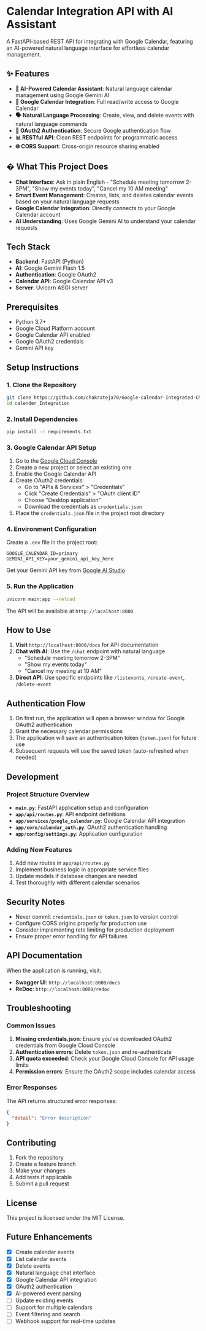 # Calendar Integration API with AI Assistant

A FastAPI-based REST API for integrating with Google Calendar, featuring an AI-powered natural language interface for effortless calendar management.

## ✨ Features

- **🤖 AI-Powered Calendar Assistant**: Natural language calendar management using Google Gemini AI
- **📅 Google Calendar Integration**: Full read/write access to Google Calendar
- **🗣️ Natural Language Processing**: Create, view, and delete events with natural language commands
- **🔐 OAuth2 Authentication**: Secure Google authentication flow
- **📊 RESTful API**: Clean REST endpoints for programmatic access
- **🌐 CORS Support**: Cross-origin resource sharing enabled

## � What This Project Does

- **Chat Interface**: Ask in plain English - "Schedule meeting tomorrow 2-3PM", "Show my events today", "Cancel my 10 AM meeting"
- **Smart Event Management**: Creates, lists, and deletes calendar events based on your natural language requests
- **Google Calendar Integration**: Directly connects to your Google Calendar account
- **AI Understanding**: Uses Google Gemini AI to understand your calendar requests

## Tech Stack

- **Backend**: FastAPI (Python)
- **AI**: Google Gemini Flash 1.5
- **Authentication**: Google OAuth2
- **Calendar API**: Google Calendar API v3
- **Server**: Uvicorn ASGI server


## Prerequisites

- Python 3.7+
- Google Cloud Platform account
- Google Calendar API enabled
- Google OAuth2 credentials
- Gemini API key

## Setup Instructions

### 1. Clone the Repository

```bash
git clone https://github.com/chakrateja70/Google-calendar-Integrated-Chatbot.git
cd calender_Integration
```

### 2. Install Dependencies

```bash
pip install -r requirements.txt
```

### 3. Google Calendar API Setup

1. Go to the [Google Cloud Console](https://console.cloud.google.com/)
2. Create a new project or select an existing one
3. Enable the Google Calendar API
4. Create OAuth2 credentials:
   - Go to "APIs & Services" > "Credentials"
   - Click "Create Credentials" > "OAuth client ID"
   - Choose "Desktop application"
   - Download the credentials as `credentials.json`
5. Place the `credentials.json` file in the project root directory

### 4. Environment Configuration

Create a `.env` file in the project root:

```env
GOOGLE_CALENDAR_ID=primary
GEMINI_API_KEY=your_gemini_api_key_here
```

Get your Gemini API key from [Google AI Studio](https://makersuite.google.com/app/apikey)

### 5. Run the Application

```bash
uvicorn main:app --reload
```

The API will be available at `http://localhost:8000`

## How to Use

1. **Visit** `http://localhost:8000/docs` for API documentation
2. **Chat with AI**: Use the `/chat` endpoint with natural language
   - "Schedule meeting tomorrow 2-3PM"
   - "Show my events today"
   - "Cancel my meeting at 10 AM"
3. **Direct API**: Use specific endpoints like `/listevents`, `/create-event`, `/delete-event`

## Authentication Flow

1. On first run, the application will open a browser window for Google OAuth2 authentication
2. Grant the necessary calendar permissions
3. The application will save an authentication token (`token.json`) for future use
4. Subsequent requests will use the saved token (auto-refreshed when needed)

## Development

### Project Structure Overview

- **`main.py`**: FastAPI application setup and configuration
- **`app/api/routes.py`**: API endpoint definitions
- **`app/services/google_calendar.py`**: Google Calendar API integration
- **`app/core/calendar_auth.py`**: OAuth2 authentication handling
- **`app/config/settings.py`**: Application configuration

### Adding New Features

1. Add new routes in `app/api/routes.py`
2. Implement business logic in appropriate service files
3. Update models if database changes are needed
4. Test thoroughly with different calendar scenarios

## Security Notes

- Never commit `credentials.json` or `token.json` to version control
- Configure CORS origins properly for production use
- Consider implementing rate limiting for production deployment
- Ensure proper error handling for API failures

## API Documentation

When the application is running, visit:
- **Swagger UI**: `http://localhost:8000/docs`
- **ReDoc**: `http://localhost:8000/redoc`

## Troubleshooting

### Common Issues

1. **Missing credentials.json**: Ensure you've downloaded OAuth2 credentials from Google Cloud Console
2. **Authentication errors**: Delete `token.json` and re-authenticate
3. **API quota exceeded**: Check your Google Cloud Console for API usage limits
4. **Permission errors**: Ensure the OAuth2 scope includes calendar access

### Error Responses

The API returns structured error responses:
```json
{
  "detail": "Error description"
}
```

## Contributing

1. Fork the repository
2. Create a feature branch
3. Make your changes
4. Add tests if applicable
5. Submit a pull request

## License

This project is licensed under the MIT License.

## Future Enhancements

- [x] Create calendar events
- [x] List calendar events  
- [x] Delete events
- [x] Natural language chat interface
- [x] Google Calendar API integration
- [x] OAuth2 authentication
- [x] AI-powered event parsing
- [ ] Update existing events
- [ ] Support for multiple calendars
- [ ] Event filtering and search
- [ ] Webhook support for real-time updates